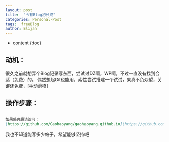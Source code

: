 ```yaml
---
layout: post
title:  "今有Blog初长成"
categories: Personal-Post
tags:  freeBlog
author: Elijah
---
```


* content
{:toc}

## 动机：

很久之前就想弄个Blog记录写东西，尝试过DZ啊，WP啊，不过一直没有找到合适（免费）的。
偶然想起Git也能用，索性尝试搭建一个试试，果真不负众望，关键还免费，[手动滑稽]



## 操作步骤：

```md

如果感兴趣请访问：
[https://github.com/Gaohaoyang/gaohaoyang.github.io](https://github.com/Gaohaoyang/gaohaoyang.github.io)

```

我也不知道能写多少帖子，希望能够坚持吧
